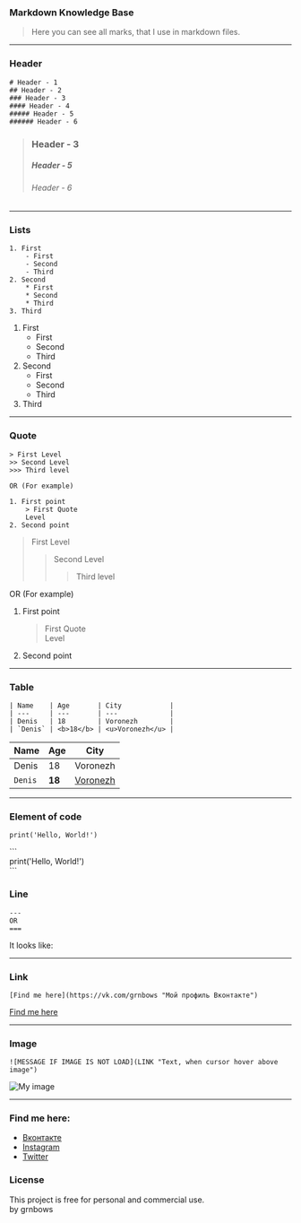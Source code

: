 ### Markdown Knowledge Base
>Here you can see all marks, that I use in markdown files.
---
### Header 
```
# Header - 1
## Header - 2
### Header - 3
#### Header - 4
##### Header - 5
###### Header - 6
```
> ### Header - 3
> ##### Header - 5
> ###### Header - 6
---
### Lists
```
1. First 
    - First 
    - Second
    - Third
2. Second
    * First
    * Second
    * Third
3. Third
```
1. First 
    - First 
    - Second
    - Third
2. Second
    * First
    * Second
    * Third
3. Third
---
### Quote
```
> First Level
>> Second Level
>>> Third level

OR (For example)

1. First point
    > First Quote  
    Level
2. Second point
```
> First Level
>> Second Level
>>> Third level

OR (For example)

1. First point
    > First Quote  
    Level
2. Second point
---
### Table
```
| Name    | Age       | City            |
| ---     | ---       | ---             |
| Denis   | 18        | Voronezh        |
| `Denis` | <b>18</b> | <u>Voronezh</u> | 
```
| Name    | Age       | City            |
| ---     | ---       | ---             |
| Denis   | 18        | Voronezh        |
| `Denis` | <b>18</b> | <u>Voronezh</u> | 
---
### Element of code

```
print('Hello, World!')
```
\``` </br>
print('Hello, World!') </br>
\```
### Line

```
---
OR
===
```
It looks like:

---
### Link
```
[Find me here](https://vk.com/grnbows "Мой профиль Вконтакте")
``` 
[Find me here](https://vk.com/grnbows "Мой профиль Вконтакте")

---
### Image 
```
![MESSAGE IF IMAGE IS NOT LOAD](LINK "Text, when cursor hover above image")
```
![My image](https://sun2-4.userapi.com/h_-bIo8gBp-0h9CEkcllXrlx97Vt1gAEKKA5Jw/11wP3zSwRbY.jpg "Да, это я")

---

### Find me here:
* [Вконтакте](https://vk.com/grnbows) </br>
* [Instagram](https://www.instagram.com/grnbows) </br>
* [Twitter](https://twitter.com/grnbows) </br>

### License

This project is free for personal and commercial use. </br> by grnbows

